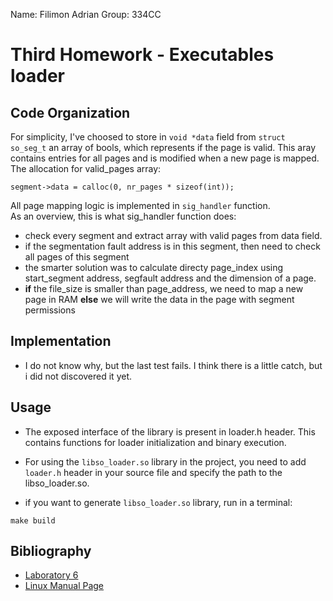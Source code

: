 Name: Filimon Adrian
Group: 334CC

# Third Homework - Executables loader


## Code Organization

For simplicity, I've choosed to store in `void *data` field from `struct so_seg_t` an array of bools, which represents if the page is valid. 
This aray contains entries for all pages and is modified when a new page is mapped.
The allocation for valid_pages array:
```
segment->data = calloc(0, nr_pages * sizeof(int));
```

All page mapping logic is implemented in `sig_handler` function.  
As an overview, this is what sig_handler function does:
- check every segment and extract array with valid pages from data field.
- if the segmentation fault address is in this segment, then need to check all pages of this segment
- the smarter solution was to calculate directy page_index using start_segment address, segfault address and the dimension of a page.
- **if** the file_size is smaller than page_address, we need to map a new page in RAM **else** we will write the data in the page with segment permissions


## Implementation

- I do not know why, but the last test fails. I think there is a little catch, but i did not discovered it yet.

## Usage
- The exposed interface of the library is present in loader.h header. This contains functions for loader initialization and binary execution.

- For using the `libso_loader.so` library in the project, you need to add `loader.h` header in your source file and specify the path to the libso_loader.so.
- if you want to generate `libso_loader.so` library, run in a terminal:
```
make build
```

## Bibliography
- [Laboratory 6](https://ocw.cs.pub.ro/courses/so/laboratoare/laborator-06)
- [Linux Manual Page](https://man7.org/linux/man-pages)